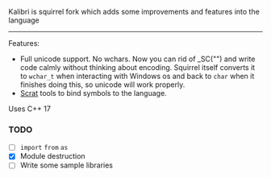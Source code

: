Kalibri is squirrel fork which adds some improvements and features into the language

--------------------------------------------------

Features:
- Full unicode support. No wchars. Now you can rid of _SC("") and write code calmly without thinking about encoding. Squirrel itself converts it to `wchar_t` when interacting with Windows os and back to `char` when it finishes doing this, so unicode will work properly.
- [Scrat](https://scrat.sourceforge.net/) tools to bind symbols to the language.

Uses C++ 17

### TODO

- [ ] `import` `from` `as`
- [x] Module destruction
- [ ] Write some sample libraries
